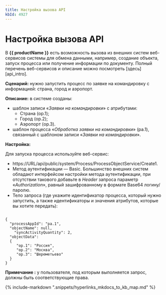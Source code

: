 ```yaml
---
title: Настройка вызова API
kbId: 4927
---
```


# Настройка вызова API

В **{{ productName }}** есть возможность вызова из внешних систем веб-сервисов системы для обмена данными, например, создание объекта, запуск процесса или получение информации по документу. Полный перечень веб-сервисов и описание можно посмотреть [здесь][api_intro].

**Сценарий:** нужно запустить процесс по заявке на командировку с информацией: страна, город и аэропорт.

**Описание:** в системе созданы:

- шаблон записи «*Заявки на командировки*» с атрибутами:
  - Страна (op.1);
  - Город (op.2);
  - Аэропорт (op.3).
- шаблон процесса «*Обработка заявки на командировки*» (pa.1), связанный с шаблоном записи «*Заявки на командировки*».

**Настройка:**

Для запуска процесса используйте веб-сервис:

- https://URL/api/public/system/Process/ProcessObjectService/Create1.
- Метод аутентификации — Basic. Большинство внешних систем обладают интерфейсом настройки метода аутентификации, при отсутствии такового добавьте в *Header* запроса параметр «*Authorization*», равный зашифрованному в формате Base64 логину/паролю.
- Тело запроса (где укажите идентификатор процесса, который нужно запустить, а также идентификаторы и значения атрибутов, которые вы хотите передать):

```

{
  "processAppId": "pa.1",
  "objectName": null,
    "syncActivityQuantity": 2,
  "objectData":
  {
     "op.1": "Россия",
     "op.2": "Москва",
     "op.3": "Шереметьево"
  }
}

```

**Примечание :** у пользователя, под которым выполняется запрос, должны быть соответствующие права.

{% include-markdown ".snippets/hyperlinks_mkdocs_to_kb_map.md" %}
